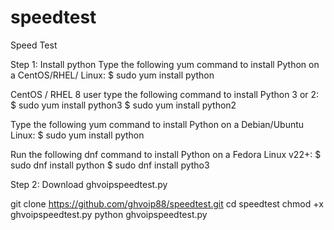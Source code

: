 # speedtest
Speed Test


Step 1: Install python
Type the following yum command to install Python on a CentOS/RHEL/ Linux:
$ sudo yum install python

CentOS / RHEL 8 user type the following command to install Python 3 or 2:
$ sudo yum install python3
$ sudo yum install python2

Type the following yum command to install Python on a Debian/Ubuntu Linux:
$ sudo yum install python


Run the following dnf command to install Python on a Fedora Linux v22+:
$ sudo dnf install python
$ sudo dnf install pytho3

Step 2: Download ghvoipspeedtest.py

git clone https://github.com/ghvoip88/speedtest.git
cd speedtest
chmod +x ghvoipspeedtest.py
python ghvoipspeedtest.py

